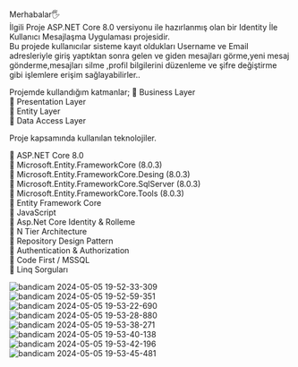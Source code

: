 Merhabalar🖐<br>
İlgili Proje ASP.NET Core 8.0 versiyonu ile hazırlanmış olan bir Identity İle Kullanıcı Mesajlaşma Uygulaması projesidir.<br>
Bu projede kullanıcılar sisteme kayıt oldukları Username ve Email adresleriyle giriş yaptıktan sonra gelen ve giden mesajları görme,yeni mesaj gönderme,mesajları silme ,profil bilgilerini düzenleme ve şifre değiştirme gibi işlemlere erişim sağlayabilirler..<br>

Projemde kullandığım katmanlar;
📌 Business Layer<br>
📌 Presentation Layer<br>
📌 Entity Layer<br>
📌 Data Access Layer<br>

Proje kapsamında kullanılan teknolojiler.<br>

📌 ASP.NET Core 8.0<br>
📌 Microsoft.Entity.FrameworkCore (8.0.3)<br>
📌 Microsoft.Entity.FrameworkCore.Desing (8.0.3)<br>
📌 Microsoft.Entity.FrameworkCore.SqlServer (8.0.3)<br>
📌 Microsoft.Entity.FrameworkCore.Tools (8.0.3)<br>
📌 Entity Framework Core<br>
📌 JavaScript<br>
📌 Asp.Net Core Identity & Rolleme<br>
📌 N Tier Architecture<br>
📌 Repository Design Pattern<br>
📌 Authentication & Authorization<br>
📌 Code First / MSSQL<br>
📌 Linq Sorguları<br>


![bandicam 2024-05-05 19-52-33-309](https://github.com/dvserkan/IdentityMessanger/assets/163462310/f3702506-fed2-4767-8c54-1c0ff263eab5)
![bandicam 2024-05-05 19-52-59-351](https://github.com/dvserkan/IdentityMessanger/assets/163462310/b3da9420-b457-4c59-91dc-c41e47338ca7)
![bandicam 2024-05-05 19-53-22-690](https://github.com/dvserkan/IdentityMessanger/assets/163462310/20df28fb-3994-4495-b1d3-2560abb72c89)
![bandicam 2024-05-05 19-53-28-880](https://github.com/dvserkan/IdentityMessanger/assets/163462310/acafd56f-eb8d-4de3-b50b-aab428143d01)
![bandicam 2024-05-05 19-53-38-271](https://github.com/dvserkan/IdentityMessanger/assets/163462310/9e4a663d-36f8-4ea6-b055-0566a1a59593)
![bandicam 2024-05-05 19-53-40-138](https://github.com/dvserkan/IdentityMessanger/assets/163462310/3413dff7-9bea-4a17-9947-51640b6b3dd8)
![bandicam 2024-05-05 19-53-42-196](https://github.com/dvserkan/IdentityMessanger/assets/163462310/4041fd25-fe6d-4f1c-b88b-4d761c76657b)
![bandicam 2024-05-05 19-53-45-481](https://github.com/dvserkan/IdentityMessanger/assets/163462310/ed6dc778-e83d-4807-9a2a-5546a987bb24)

